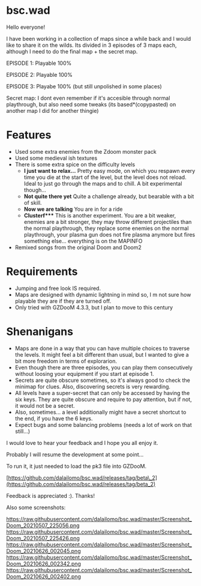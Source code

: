 # bsc.wad

Hello everyone!

I have been working in a collection of maps since a while back and I would like to share it on the wilds.  Its divided in 3 episodes of 3 maps each, although I need to do the final map + the secret map.

EPISODE 1: Playable 100%

EPISODE 2: Playable 100%

EPISODE 3: Playabe 100% (but still unpolished in some places)

Secret map: I dont even remember if it's accesible through normal playthrough, but also need some tweaks (its based\*(copypasted) on another map I did for another thingie)

# Features

* Used some extra enemies from the Zdoom monster pack
* Used some medieval ish textures
* There is some extra spice on the difficulty levels
   * **I just want to relax...** Pretty easy mode, on which you respawn every time you die at the start of the level, but the level does not reload. Ideal to just go through the maps and to chill. A bit experimental though...
   * **Not quite there yet** Quite a challenge already, but bearable with a bit of skill.
   * **Now we are talking** You are in for a ride
   * **Clusterf\*\*\*** This is another experiment. You are a bit weaker, enemies are a bit stronger,  they may throw different projectiles than the normal playthrough, they replace some enemies on the normal playthrough,  your plasma gun does not fire plasma anymore but fires something else... everything is on the MAPINFO
* Remixed songs from the original Doom and Doom2

# Requirements

* Jumping and free look IS required.
* Maps are designed with dynamic lightning in mind so, I m not sure how playable they are if they are turned off.
* Only tried with GZDooM 4.3.3, but I plan to move to this century

# Shenanigans

* Maps are done in a way that you can have multiple choices to traverse the levels. It might feel a bit different than usual, but I wanted to give a bit more freedom in terms of explorarion.
* Even though there are three episodes, you can play them consecutively without loosing your equipment if you start at episode 1.
* Secrets are quite obscure sometimes, so it's always good to check the minimap for clues. Also, discovering secrets is very rewarding.
* All levels have a super-secret that can only be accessed by having the six keys. They are quite obscure and require to pay attention, but if not, it would not be a secret.
* Also, sometimes... a level additionally might have a secret shortcut to the end, if you have the 6 keys.
* Expect bugs and some balancing problems (needs a lot of work on that still...)

I would love to hear your feedback and I hope you all enjoy it.

Probably I will resume the development at some point...

To run it, it just needed to load the pk3 file into GZDooM.

[https://github.com/dalailomo/bsc.wad/releases/tag/beta\_2](https://github.com/dalailomo/bsc.wad/releases/tag/beta_2)

Feedback is appreciated :). Thanks!

Also some screenshots:

https://raw.githubusercontent.com/dalailomo/bsc.wad/master/Screenshot_Doom_20210507_225056.png
https://raw.githubusercontent.com/dalailomo/bsc.wad/master/Screenshot_Doom_20210507_225426.png
https://raw.githubusercontent.com/dalailomo/bsc.wad/master/Screenshot_Doom_20210626_002045.png
https://raw.githubusercontent.com/dalailomo/bsc.wad/master/Screenshot_Doom_20210626_002342.png
https://raw.githubusercontent.com/dalailomo/bsc.wad/master/Screenshot_Doom_20210626_002402.png
